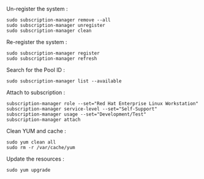 Un-register the system :

```
sudo subscription-manager remove --all
sudo subscription-manager unregister
sudo subscription-manager clean
```

Re-register the system :

```
sudo subscription-manager register
sudo subscription-manager refresh
```

Search for the Pool ID :

```
sudo subscription-manager list --available
```

Attach to subscription :

```
subscription-manager role --set="Red Hat Enterprise Linux Workstation"
subscription-manager service-level --set="Self-Support"
subscription-manager usage --set="Development/Test"
subscription-manager attach
```

Clean YUM and cache :

```
sudo yum clean all
sudo rm -r /var/cache/yum
```

Update the resources :

```
sudo yum upgrade
```
